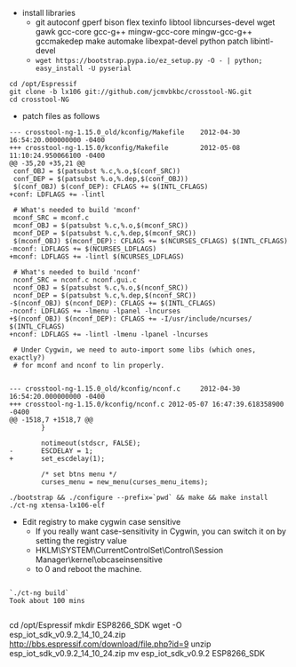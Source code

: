 * install libraries
  * git autoconf gperf bison flex texinfo libtool libncurses-devel wget gawk gcc-core gcc-g++ mingw-gcc-core mingw-gcc-g++ gccmakedep make automake libexpat-devel python patch libintl-devel
  * `wget https://bootstrap.pypa.io/ez_setup.py -O - | python; easy_install -U pyserial`

```
cd /opt/Espressif
git clone -b lx106 git://github.com/jcmvbkbc/crosstool-NG.git 
cd crosstool-NG
```

* patch files as follows
```
--- crosstool-ng-1.15.0_old/kconfig/Makefile    2012-04-30 16:54:20.000000000 -0400
+++ crosstool-ng-1.15.0/kconfig/Makefile        2012-05-08 11:10:24.950066100 -0400
@@ -35,20 +35,21 @@
 conf_OBJ = $(patsubst %.c,%.o,$(conf_SRC))
 conf_DEP = $(patsubst %.o,%.dep,$(conf_OBJ))
 $(conf_OBJ) $(conf_DEP): CFLAGS += $(INTL_CFLAGS)
+conf: LDFLAGS += -lintl

 # What's needed to build 'mconf'
 mconf_SRC = mconf.c
 mconf_OBJ = $(patsubst %.c,%.o,$(mconf_SRC))
 mconf_DEP = $(patsubst %.c,%.dep,$(mconf_SRC))
 $(mconf_OBJ) $(mconf_DEP): CFLAGS += $(NCURSES_CFLAGS) $(INTL_CFLAGS)
-mconf: LDFLAGS += $(NCURSES_LDFLAGS)
+mconf: LDFLAGS += -lintl $(NCURSES_LDFLAGS)

 # What's needed to build 'nconf'
 nconf_SRC = nconf.c nconf.gui.c
 nconf_OBJ = $(patsubst %.c,%.o,$(nconf_SRC))
 nconf_DEP = $(patsubst %.c,%.dep,$(nconf_SRC))
-$(nconf_OBJ) $(nconf_DEP): CFLAGS += $(INTL_CFLAGS)
-nconf: LDFLAGS += -lmenu -lpanel -lncurses
+$(nconf_OBJ) $(nconf_DEP): CFLAGS += -I/usr/include/ncurses/ $(INTL_CFLAGS)
+nconf: LDFLAGS += -lintl -lmenu -lpanel -lncurses

 # Under Cygwin, we need to auto-import some libs (which ones, exactly?)
 # for mconf and nconf to lin properly.


--- crosstool-ng-1.15.0_old/kconfig/nconf.c     2012-04-30 16:54:20.000000000 -0400
+++ crosstool-ng-1.15.0/kconfig/nconf.c 2012-05-07 16:47:39.618358900 -0400
@@ -1518,7 +1518,7 @@
        }

        notimeout(stdscr, FALSE);
-       ESCDELAY = 1;
+       set_escdelay(1);

        /* set btns menu */
        curses_menu = new_menu(curses_menu_items);
```

```
./bootstrap && ./configure --prefix=`pwd` && make && make install
./ct-ng xtensa-lx106-elf
```

* Edit registry to make cygwin case sensitive
  * If you really want case-sensitivity in Cygwin, you can switch it on by setting the registry value
  * HKLM\SYSTEM\CurrentControlSet\Control\Session Manager\kernel\obcaseinsensitive
  * to 0 and reboot the machine.

```

`./ct-ng build`
Took about 100 mins


```
cd /opt/Espressif
mkdir ESP8266_SDK
wget -O esp_iot_sdk_v0.9.2_14_10_24.zip http://bbs.espressif.com/download/file.php?id=9
unzip esp_iot_sdk_v0.9.2_14_10_24.zip
mv esp_iot_sdk_v0.9.2 ESP8266_SDK
```



